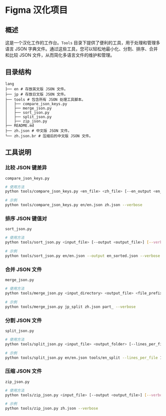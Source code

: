 # Figma 汉化项目

## 概述

这是一个汉化工作的工作台。`Tools` 目录下提供了便利的工具，用于处理和管理多语言 JSON 字典文件。通过这些工具，您可以轻松地最小化、分割、排序、合并和比较 JSON 文件，从而简化多语言文件的维护和管理。

## 目录结构
```
lang
├── en # 存放英文版 JSON 文件。
├── jp # 存放日文版 JSON 文件。
├── tools # 包含所有 JSON 处理工具脚本。
│   ├── compare_json_keys.py
│   ├── merge_json.py
│   ├── sort_json.py
│   ├── split_json.py
│   ├── zip_json.py
├── README.md
├── zh.json # 中文版 JSON 文件。
└── zh.json.br # 压缩后的中文版 JSON 文件。
```

## 工具说明

### 比较 JSON 键差异
`compare_json_keys.py`
```bash
# 使用方法
python tools/compare_json_keys.py <en_file> <zh_file> [--en_output <en_output_file>] [--zh_output <zh_output_file>] [--verbose]

# 示例
python tools/compare_json_keys.py en/en.json zh.json --verbose
```
### 排序 JSON 键值对
`sort_json.py`
```bash
# 使用方法
python tools/sort_json.py <input_file> [--output <output_file>] [--verbose]

# 示例
python tools/sort_json.py en/en.json --output en_sorted.json --verbose
```

### 合并 JSON 文件
`merge_json.py`
```bash
# 使用方法
python tools/merge_json.py <input_directory> <output_file> <file_prefix> [--verbose]

# 示例
python tools/merge_json.py jp_split zh.json part_ --verbose
```
### 分割 JSON 文件
`split_json.py`
```bash
# 使用方法
python tools/split_json.py <input_file> <output_folder> [--lines_per_file LINES] [--verbose]

# 示例
python tools/split_json.py en/en.json tools/en_split --lines_per_file 100 --verbose
```

### 压缩 JSON 文件
`zip_json.py`
```bash
# 使用方法
python tools/zip_json.py <input_file> [--output <output_file>] [--verbose]

# 示例
python tools/zip_json.py zh.json --verbose
```